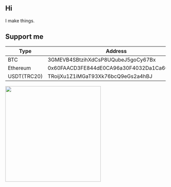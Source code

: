 ## Hi

I make things.

## Support me 

| Type | Address |
| --- | --- |
| BTC | 3GMEVB4SBtzihXdCsP8UQubeJ5goCy67Bx |
| Ethereum | 0x60FAACD3FE844dE0CA96a30F4032Da1Ca6043358 |
| USDT(TRC20) | TRoijXu1Z1iMGaT93Xk76bcQ9eGs2a4hBJ |

<img src="https://your-image-url.type](https://raw.githubusercontent.com/extremeblackliu/extremeblackliu/main/mm_reward_qrcode_1725639367700.png" width="300">
